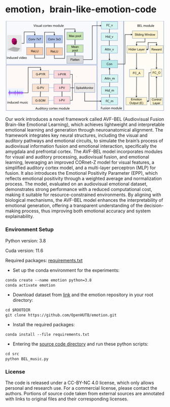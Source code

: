 # emotion，brain-like-emotion-code

![](./img/pipeline.png)


Our work introduces a novel framework called AVF-BEL (Audiovisual Fusion Brain-like Emotional Learning), which achieves lightweight and interpretable emotional learning and generation through neuroanatomical alignment. The framework integrates key neural structures, including the visual and auditory pathways and emotional circuits, to simulate the brain’s process of audiovisual information fusion and emotional interaction, specifically the amygdala and prefrontal cortex. The AVF-BEL model incorporates modules for visual and auditory processing, audiovisual fusion, and emotional learning, leveraging an improved CORnet-Z model for visual features, a simplified auditory cortex model, and a multi-layer perceptron (MLP) for fusion. It also introduces the Emotional Positivity Parameter (EPP), which reflects emotional positivity through a weighted average and normalization process. The model, evaluated on an audiovisual emotional dataset, demonstrates strong performance with a reduced computational cost, making it suitable for resource-constrained environments. By aligning with biological mechanisms, the AVF-BEL model enhances the interpretability of emotional generation, offering a transparent understanding of the decision-making process, thus improving both emotional accuracy and system explainability.

### Environment Setup

Python version: 3.8

Cuda version: 11.6

Required packages: [requirements.txt](https://github.com/OpenHUTB/emotion/blob/main/requirements.txt)

* Set up the conda environment for the experiments:

```shell
conda create --name emotion python=3.8
conda activate emotion
```

* Download dataset from [link](https://openneuro.org/datasets/ds003715/versions/1.0.0/metadata) and the emotion repository in your root directory:
```shell
cd $ROOTDIR
git clone https://github.com/OpenHUTB/emotion.git
```

* Install the required packages:
```shell
conda install --file requirements.txt
```

* Entering the [source code directory](https://github.com/OpenHUTB/emotion/tree/main/src) and run these python scripts:
```shell
cd src
python BEL_music.py
```

### License
The code is released under a CC-BY-NC 4.0 license, which only allows personal and research use.
For a commercial license, please contact the authors. Portions of source code taken from external sources
are annotated with links to original files and their corresponding licenses.


